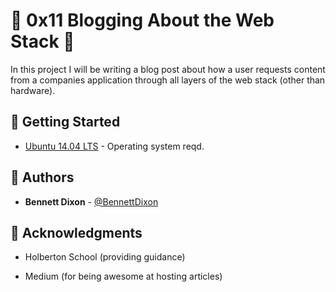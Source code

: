 # :shell: 0x11 Blogging About the Web Stack :shell:

In this project I will be writing a blog post about how a user requests content from a companies application through all layers of the web stack (other than hardware).

## :running: Getting Started

* [Ubuntu 14.04 LTS](http://releases.ubuntu.com/14.04/) - Operating system reqd.

## :blue_book: Authors
* **Bennett Dixon** - [@BennettDixon](https://github.com/BennettDixon)

## :mega: Acknowledgments

* Holberton School (providing guidance)

* Medium (for being awesome at hosting articles)

